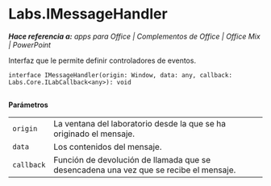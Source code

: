 
# <a name="labs.imessagehandler"></a>Labs.IMessageHandler

 _**Hace referencia a:** apps para Office | Complementos de Office | Office Mix | PowerPoint_

Interfaz que le permite definir controladores de eventos.

```
interface IMessageHandler(origin: Window, data: any, callback: Labs.Core.ILabCallback<any>): void
```


## 

 **Parámetros**


|||
|:-----|:-----|
| `origin`|La ventana del laboratorio desde la que se ha originado el mensaje.|
| `data`|Los contenidos del mensaje.|
| `callback`|Función de devolución de llamada que se desencadena una vez que se recibe el mensaje.|

